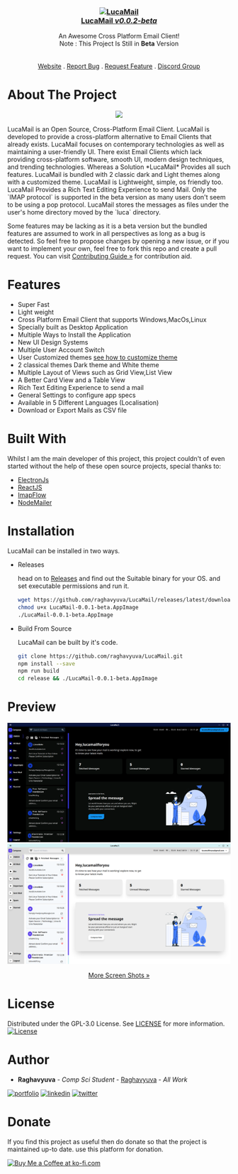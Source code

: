 <br/>
<p align="center">
  <a href="https://lucamail.raghavyuva.com/">
<h3 align="center"><img src="https://imgur.com/tcrXEKK.png" alt="LucaMail"><br>LucaMail <i>v0.0.2-beta</i></h3>  </a>
  <p align="center">
    An Awesome Cross Platform Email Client!
    <br/>
    Note : This Project Is Still in <strong>Beta</strong>  Version
    <br/>
    <br/>
    <br/>
    <a href="https://lucamail.raghavyuva.com/">Website</a>
    .
    <a href="https://github.com/raghavyuva/LucaMail/issues">Report Bug</a>
    .
    <a href="https://github.com/raghavyuva/LucaMail/issues">Request Feature</a>
    .
    <a href="https://discord.gg/kG8a7mkvvw">Discord Group</a>
  </p>
</p>

# About The Project

 <p align="center"><a href="https://youtu.be/Nr4P234WgV0"><img src="https://imgur.com/tt1JqSC.png"></a></p>
LucaMail is an Open Source, Cross-Platform Email Client. LucaMail is developed to provide a cross-platform alternative to Email Clients that already exists. LucaMail focuses on contemporary technologies as well as maintaining a user-friendly UI. There exist Email Clients which lack providing cross-platform software, smooth UI, modern design techniques, and trending technologies. Whereas a Solution *LucaMail* Provides all such features. LucaMail is bundled with 2 classic dark and Light themes along with a customized theme. LucaMail is Lightweight, simple, os friendly too.
LucaMail Provides a Rich Text Editing Experience to send Mail. Only the `IMAP protocol` is supported in the beta version as many users don't seem to be using a pop protocol. LucaMail stores the messages as files under the user's home directory moved by the `luca` directory.

Some features may be lacking as it is a beta version but the bundled features are assumed to work in all perspectives as long as a bug is detected. So feel free to propose changes by opening a new issue, or if you want to implement your own, feel free to fork this repo and create a pull request. You can visit [Contributing Guide »](docs/contributing.md) for contribution aid. 

# Features
- Super Fast
- Light weight
- Cross Platform Email Client that supports Windows,MacOs,Linux 
- Specially built as Desktop Application
- Multiple Ways to Install the Application
- New UI Design Systems 
- Multiple User Account Switch
- User Customized themes [see how to customize theme](docs/themecustomize.md)
- 2 classical themes Dark theme and White theme
- Multiple Layout of Views such as Grid View,List View
- A Better Card View and a Table View
- Rich Text Editing Experience to send a mail
- General Settings to configure app specs
- Available in 5 Different Languages (Localisation)
- Download or Export Mails as CSV file

# Built With

Whilst I am the main developer of this project, this project couldn't of even started without the help of these open source projects, special thanks to:

- [ElectronJs](https://www.electronjs.org/)
- [ReactJS](https://reactjs.org/)
- [ImapFlow](https://imapflow.com/)
- [NodeMailer](https://nodemailer.com/about/)

# Installation

LucaMail can be installed in two ways.

- Releases

  head on to [Releases](https://github.com/raghavyuva/LucaMail/releases/latest) and find out the Suitable binary for your OS. and set executable permissions and run it.

  ```sh
  wget https://github.com/raghavyuva/LucaMail/releases/latest/download/LucaMail-0.0.1-beta.AppImage
  chmod u+x LucaMail-0.0.1-beta.AppImage
  ./LucaMail-0.0.1-beta.AppImage
  ```

- Build From Source

  LucaMail can be built by it's code.

  ```sh
  git clone https://github.com/raghavyuva/LucaMail.git
  npm install --save
  npm run build
  cd release && ./LucaMail-0.0.1-beta.AppImage
  ```

# Preview

<img src="src/main/helpers/assets/lucadarktheme.png" alt="LucaMail">
<img src="src/main/helpers/assets/lucahome.png" alt="LucaMail">

<p  align="center">
<a href="docs/preview.md" color="blue">More Screen Shots »</a>
</p>


# License

Distributed under the GPL-3.0 License. See [LICENSE](https://github.com/raghavyuva/LucaMail/blob/master/LICENSE) for more information.  
[![License](https://www.gnu.org/graphics/gplv3-with-text-136x68.png)](https://github.com/raghavyuva/LucaMail/blob/master/LICENSE)

# Author

- **Raghavyuva** - _Comp Sci Student_ - [Raghavyuva](https://raghavyuva.com/) - _All Work_

[![portfolio](https://img.shields.io/badge/my_portfolio-000?style=for-the-badge&logo=ko-fi&logoColor=white)](https://raghavyuva.com/)
[![linkedin](https://img.shields.io/badge/linkedin-0A66C2?style=for-the-badge&logo=linkedin&logoColor=white)](https://www.linkedin.com/in/raghavyuva)
[![twitter](https://img.shields.io/badge/twitter-1DA1F2?style=for-the-badge&logo=twitter&logoColor=white)](https://twitter.com/yuva_raghav)

# Donate

If you find this project as useful then do donate so that the project is maintained up-to date.
use this platform for donation.

<a href='https://ko-fi.com/raghavyuva' target='_blank'><img height='35' style='border:0px;height:46px;' src='https://az743702.vo.msecnd.net/cdn/kofi3.png?v=0' border='0' alt='Buy Me a Coffee at ko-fi.com' />
